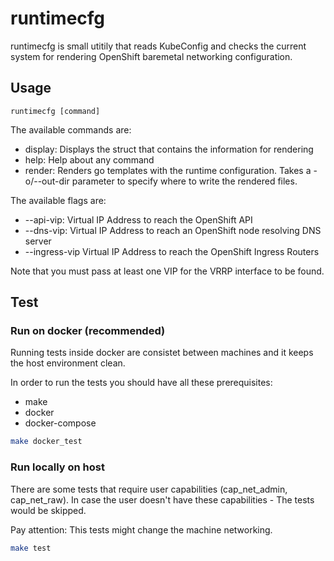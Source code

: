 # runtimecfg

runtimecfg is small utitily that reads KubeConfig and checks the current system
for rendering OpenShift baremetal networking configuration.

## Usage

    runtimecfg [command]

The available commands are:
* display: Displays the struct that contains the information for rendering     
* help: Help about any command
* render: Renders go templates with the runtime configuration. Takes a
  -o/--out-dir parameter to specify where to write the rendered files.

The available flags are:
* --api-vip: Virtual IP Address to reach the OpenShift API
* --dns-vip: Virtual IP Address to reach an OpenShift node resolving DNS server
* --ingress-vip Virtual IP Address to reach the OpenShift Ingress Routers

Note that you must pass at least one VIP for the VRRP interface to be found.

## Test

### Run on docker (recommended)

Running tests inside docker are consistet between machines and it keeps the host environment clean.

In order to run the tests you should have all these prerequisites:
* make
* docker
* docker-compose

```bash
make docker_test
```

### Run locally on host

There are some tests that require user capabilities (cap_net_admin, cap_net_raw).
In case the user doesn't have these capabilities - The tests would be skipped.

Pay attention: This tests might change the machine networking.

```bash
make test
```
